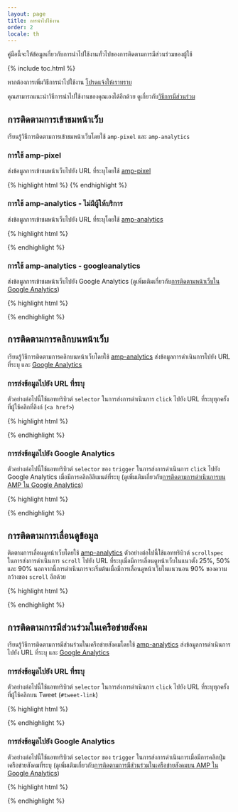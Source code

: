 ```yaml
---
layout: page
title: การนำไปใช้งาน
order: 2
locale: th
---
```


คู่มือนี้จะให้ข้อมูลเกี่ยวกับการนำไปใช้งานทั่วไปของการติดตามการมีส่วนร่วมของผู้ใช้

{% include toc.html %}

หากต้องการเพิ่มวิธีการนำไปใช้งาน
[โปรดแจ้งให้เราทราบ](https://github.com/ampproject/docs/issues/new)

คุณสามารถแนะนำวิธีการนำไปใช้งานของคุณเองได้อีกด้วย
ดูเกี่ยวกับ[วิธีการมีส่วนร่วม](https://www.ampproject.org/docs/support/contribute.html)

## การติดตามการเข้าชมหน้าเว็บ

เรียนรู้วิธีการติดตามการเข้าชมหน้าเว็บโดยใช้ `amp-pixel` และ `amp-analytics` 

### การใช้ amp-pixel

ส่งข้อมูลการเข้าชมหน้าเว็บไปยัง URL ที่ระบุโดยใช้
[amp-pixel](/docs/reference/amp-pixel.html)

{% highlight html %}
<amp-pixel src="https://foo.com/pixel?"></amp-pixel>
{% endhighlight %}

### การใช้ amp-analytics - ไม่มีผู้ให้บริการ

ส่งข้อมูลการเข้าชมหน้าเว็บไปยัง URL ที่ระบุโดยใช้
[amp-analytics](/docs/reference/extended/amp-analytics.html)

{% highlight html %}
<amp-analytics>
<script type="application/json">
{
  "requests": {
    "pageview": "https://example.com/analytics?url=${canonicalUrl}&title=${title}&acct=${account}"
  },
  "vars": {
    "account": "ABC123"
  },
  "triggers": {
    "trackPageview": {
      "on": "visible",
      "request": "pageview"
    }
  }
}
</script>
</amp-analytics>
{% endhighlight %}

### การใช้ amp-analytics - googleanalytics

ส่งข้อมูลการเข้าชมหน้าเว็บไปยัง Google Analytics
(ดูเพิ่มเติมเกี่ยวกับ[การติดตามหน้าเว็บใน Google Analytics](https://developers.google.com/analytics/devguides/collection/amp-analytics/#page_tracking)) 

{% highlight html %}
<amp-analytics type="googleanalytics" id="analytics1">
<script type="application/json">
{
  "vars": {
    "account": "UA-XXXXX-Y"  // Replace with your property ID.
  },
  "triggers": {
    "trackPageview": {  // Trigger names can be any string. trackPageview is not a required name.
      "on": "visible",
      "request": "pageview"
    }
  }
}
</script>
</amp-analytics>
{% endhighlight %}

## การติดตามการคลิกบนหน้าเว็บ

เรียนรู้วิธีการติดตามการคลิกบนหน้าเว็บโดยใช้
[amp-analytics](/docs/reference/extended/amp-analytics.html)
ส่งข้อมูลการดำเนินการไปยัง URL ที่ระบุ และ
[Google Analytics](https://developers.google.com/analytics/devguides/collection/amp-analytics/)

### การส่งข้อมูลไปยัง URL ที่ระบุ

ตัวอย่างต่อไปนี้ใช้แอททริบิวต์ `selector` ในการส่งการดำเนินการ `click`
ไปยัง URL ที่ระบุทุกครั้งที่ผู้ใช้คลิกที่ลิงก์ (`<a href>`)

{% highlight html %}
<amp-analytics>
<script type="application/json">
{
  "requests": {
    "event": "https://example.com/analytics?eid=${eventId}&elab=${eventLabel}&acct=${account}"
  },
  "vars": {
    "account": "ABC123"
  },
  "triggers": {
    "trackAnchorClicks": {
      "on": "click",
      "selector": "a",
      "request": "event",
      "vars": {
        "eventId": "42",
        "eventLabel": "clicked on a link"
      }
    }
  }
}
</script>
</amp-analytics>
{% endhighlight %}

### การส่งข้อมูลไปยัง Google Analytics

ตัวอย่างต่อไปนี้ใช้แอททริบิวต์ `selector` ของ `trigger`
ในการส่งการดำเนินการ `click` ไปยัง Google Analytics เมื่อมีการคลิกอิลิเมนต์ที่ระบุ
(ดูเพิ่มเติมเกี่ยวกับ[การติดตามการดำเนินการบน AMP ใน Google Analytics](https://developers.google.com/analytics/devguides/collection/amp-analytics/#event_tracking))


{% highlight html %}
<amp-analytics type="googleanalytics" id="analytics3">
<script type="application/json">
{
  "vars": {
    "account": "UA-XXXXX-Y"  // Replace with your property ID.
  },
  "triggers": {
    "trackClickOnHeader" : {
      "on": "click",
      "selector": "#header",
      "request": "event",
      "vars": {
        "eventCategory": "ui-components",
        "eventAction": "header-click"
      }
    }
  }
}
</script>
</amp-analytics>
{% endhighlight %}

## การติดตามการเลื่อนดูข้อมูล

ติดตามการเลื่อนดูหน้าเว็บโดยใช้ [amp-analytics](/docs/reference/extended/amp-analytics.html)
ตัวอย่างต่อไปนี้ใช้แอททริบิวต์ `scrollspec` ในการส่งการดำเนินการ `scroll`
ไปยัง URL ที่ระบุเมื่อมีการเลื่อนดูหน้าเว็บในแนวตั้ง 25%, 50% และ 90%
นอกจากนี้การดำเนินการจะเริ่มต้นเมื่อมีการเลื่อนดูหน้าเว็บในแนวนอน
90% ของความกว้างของ `scroll` อีกด้วย

{% highlight html %}
<amp-analytics>
<script type="application/json">
{
  "requests": {
    "event": "https://example.com/analytics?eid=${eventId}&elab=${eventLabel}&acct=${account}"
  },
  "vars": {
    "account": "ABC123"
  },
  "triggers": {
    "scrollPings": {
      "on": "scroll",
      "scrollSpec": {
        "verticalBoundaries": [25, 50, 90],
        "horizontalBoundaries": [90]
      }
    }
  }
}
</script>
</amp-analytics>
{% endhighlight %}

## การติดตามการมีส่วนร่วมในเครือข่ายสังคม

เรียนรู้วิธีการติดตามการมีส่วนร่วมในเครือข่ายสังคมโดยใช้
[amp-analytics](/docs/reference/extended/amp-analytics.html)
ส่งข้อมูลการดำเนินการไปยัง URL ที่ระบุ และ
[Google Analytics](https://developers.google.com/analytics/devguides/collection/amp-analytics/)

### การส่งข้อมูลไปยัง URL ที่ระบุ

ตัวอย่างต่อไปนี้ใช้แอททริบิวต์ `selector` ในการส่งการดำเนินการ `click`
ไปยัง URL ที่ระบุทุกครั้งที่ผู้ใช้คลิกบน Tweet (`#tweet-link`)

{% highlight html %}
<amp-analytics>
<script type="application/json">
{
  "requests": {
    "event": "https://example.com/analytics?eid=${eventId}&elab=${eventLabel}&acct=${account}"
  },
  "vars": {
    "account": "ABC123"
  },
  "triggers": {
    "trackClickOnTwitterLink": {
      "on": "click",
      "selector": "#tweet-link",
      "request": "event",
      "vars": {
        "eventId": "43",
        "eventLabel": "clicked on a tweet link"
      }
    }
  }
}
</script>
</amp-analytics>
{% endhighlight %}

### การส่งข้อมูลไปยัง Google Analytics

ตัวอย่างต่อไปนี้ใช้แอททริบิวต์ `selector` ของ `trigger`
ในการส่งการดำเนินการเมื่อมีการคลิกปุ่มเครือข่ายสังคมที่ระบุ
(ดูเพิ่มเติมเกี่ยวกับ[การติดตามการมีส่วนร่วมในเครือข่ายสังคมบน AMP ใน Google Analytics](https://developers.google.com/analytics/devguides/collection/amp-analytics/#social_interactions))


{% highlight html %}
<amp-analytics type="googleanalytics" id="analytics4">
<script type="application/json">
{
  "vars": {
    "account": "UA-XXXXX-Y" // Replace with your property ID.
  },
  "triggers": {
    "trackClickOnTwitterLink" : {
      "on": "click",
      "selector": "#tweet-link",
      "request": "social",
      "vars": {
          "socialNetwork": "twitter",
          "socialAction": "tweet",
          "socialTarget": "https://www.examplepetstore.com"
      }
    }
  }
}
</script>
</amp-analytics>
{% endhighlight %}
